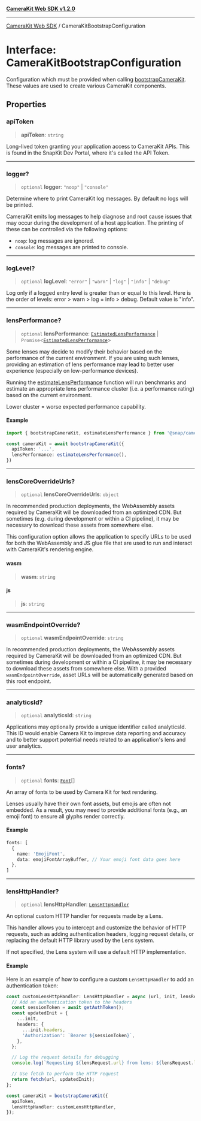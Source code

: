 [**CameraKit Web SDK v1.2.0**](../README.md)

***

[CameraKit Web SDK](../globals.md) / CameraKitBootstrapConfiguration

# Interface: CameraKitBootstrapConfiguration

Configuration which must be provided when calling [bootstrapCameraKit](../functions/bootstrapCameraKit.md). These values are used to create various
CameraKit components.

## Properties

### apiToken

> **apiToken**: `string`

Long-lived token granting your application access to CameraKit APIs. This is found in the SnapKit Dev Portal,
where it's called the API Token.

***

### logger?

> `optional` **logger**: `"noop"` \| `"console"`

Determine where to print CameraKit log messages. By default no logs will be printed.

CameraKit emits log messages to help diagnose and root cause issues that may occur during the development of a
host application. The printing of these can be controlled via the following
options:
 - `noop`: log messages are ignored.
 - `console`: log messages are printed to console.

***

### logLevel?

> `optional` **logLevel**: `"error"` \| `"warn"` \| `"log"` \| `"info"` \| `"debug"`

Log only if a logged entry level is greater than or equal to this level. Here is the order of levels:
error > warn > log = info > debug. Default value is "info".

***

### lensPerformance?

> `optional` **lensPerformance**: [`EstimatedLensPerformance`](EstimatedLensPerformance.md) \| `Promise`\<[`EstimatedLensPerformance`](EstimatedLensPerformance.md)\>

Some lenses may decide to modify their behavior based on the performance of the current environment. If you are
using such lenses, providing an estimation of lens performance may lead to better user experience (especially on
low-performance devices).

Running the [estimateLensPerformance](../functions/estimateLensPerformance.md) function will run benchmarks and estimate an appropriate lens
performance cluster (i.e. a performance rating) based on the current environment.

Lower cluster = worse expected performance capability.

#### Example

```ts
import { bootstrapCameraKit, estimateLensPerformance } from '@snap/camera-kit`

const cameraKit = await bootstrapCameraKit({
  apiToken: '...',
  lensPerformance: estimateLensPerformance(),
})
```

***

### lensCoreOverrideUrls?

> `optional` **lensCoreOverrideUrls**: `object`

In recommended production deployments, the WebAssembly assets required by CameraKit will be downloaded from an
optimized CDN. But sometimes (e.g. during development or within a CI pipeline), it may be necessary to download
these assets from somewhere else.

This configuration option allows the application to specify URLs to be used for both the WebAssembly and JS glue
file that are used to run and interact with CameraKit's rendering engine.

#### wasm

> **wasm**: `string`

#### js

> **js**: `string`

***

### wasmEndpointOverride?

> `optional` **wasmEndpointOverride**: `string`

In recommended production deployments, the WebAssembly assets required by CameraKit will be downloaded from an
optimized CDN. But sometimes during development or within a CI pipeline, it may be necessary to download these
assets from somewhere else. With a provided `wasmEndpointOverride`, asset URLs will be automatically generated
based on this root endpoint.

***

### analyticsId?

> `optional` **analyticsId**: `string`

Applications may optionally provide a unique identifier called analyticsId. This ID would enable Camera Kit to
improve data reporting and accuracy and to better support potential needs related to an application's lens and
user analytics.

***

### fonts?

> `optional` **fonts**: [`Font`](Font.md)[]

An array of fonts to be used by Camera Kit for text rendering.

Lenses usually have their own font assets, but emojis are often not embedded.
As a result, you may need to provide additional fonts (e.g., an emoji font) to ensure all glyphs render
correctly.

#### Example

```ts
fonts: [
  {
    name: 'EmojiFont',
    data: emojiFontArrayBuffer, // Your emoji font data goes here
  },
]
```

***

### lensHttpHandler?

> `optional` **lensHttpHandler**: [`LensHttpHandler`](../type-aliases/LensHttpHandler.md)

An optional custom HTTP handler for requests made by a Lens.

This handler allows you to intercept and customize the behavior of HTTP requests,
such as adding authentication headers, logging request details, or replacing the default
HTTP library used by the Lens system.

If not specified, the Lens system will use a default HTTP implementation.

#### Example

Here is an example of how to configure a custom `LensHttpHandler` to add an authentication token:

```typescript
const customLensHttpHandler: LensHttpHandler = async (url, init, lensRequest) => {
  // Add an authentication token to the headers
  const sessionToken = await getAuthToken();
  const updatedInit = {
    ...init,
    headers: {
      ...init.headers,
      'Authorization': `Bearer ${sessionToken}`,
    },
  };

  // Log the request details for debugging
  console.log(`Requesting ${lensRequest.url} from lens: ${lensRequest.lens.name}`);

  // Use fetch to perform the HTTP request
  return fetch(url, updatedInit);
};

const cameraKit = bootstrapCameraKit({
  apiToken,
  lensHttpHandler: customLensHttpHandler,
});
```
